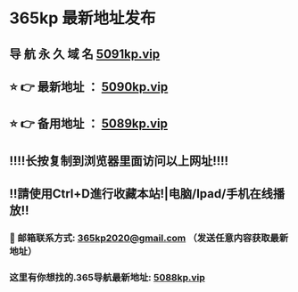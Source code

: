 # 365kp 最新地址发布 
## 导 航 永 久 域 名       [5091kp.vip](https://drrutvwdd.24.xn--2scrj9c/home.html?channel=42724)
## ⭐️ 👉 最新地址 ：       [5090kp.vip](https://drrutvwdd.24.xn--2scrj9c/home.html?channel=42724)
## ⭐️ 👉 备用地址 ：       [5089kp.vip](https://drrutvwdd.24.xn--2scrj9c/home.html?channel=42724)
## ‼️‼️长按复制到浏览器里面访问以上网址‼️‼️
## ‼️請使用Ctrl+D進行收藏本站!|电脑/Ipad/手机在线播放‼️
### 📧 邮箱联系方式: 365kp2020@gmail.com （发送任意内容获取最新地址）
### 这里有你想找的.365导航最新地址:        [5088kp.vip](https://drrutvwdd.24.xn--2scrj9c/home.html?channel=42724)

